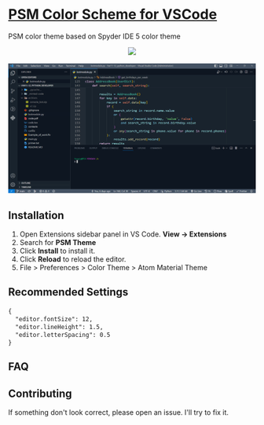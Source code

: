 # [PSM Color Scheme for VSCode](https://github.com/sergiokapone/psm-theme)

PSM color theme based on Spyder IDE 5 color theme

<div align="center">
  <a href="https://marketplace.visualstudio.com/items?itemName=Sergiy.psm-theme" align="center">
    <img src="https://img.shields.io/badge/preview%20in-vscode.dev-blue">
  </a>
</div>

![Preview](https://github.com/sergiokapone/psm-theme/blob/master/images/screenshot.png)

## Installation

1. Open Extensions sidebar panel in VS Code. **View → Extensions**
2. Search for **PSM Theme**
3. Click **Install** to install it.
4. Click **Reload** to reload the editor.
5. File > Preferences > Color Theme > Atom Material Theme

## Recommended Settings

```
{
  "editor.fontSize": 12,
  "editor.lineHeight": 1.5,
  "editor.letterSpacing": 0.5
}
```

## FAQ

## Contributing

If something don't look correct, please open an issue. I'll try to fix it.
